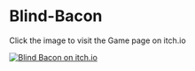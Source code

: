 # Blind-Bacon

Click the image to visit the Game page on itch.io

[![Blind Bacon on itch.io](https://img.itch.zone/aW1hZ2UvMTE5MjE1Ny82OTUzMzk4LnBuZw==/original/uDD9re.png)](https://bbonbon.itch.io/blind-bacon)
